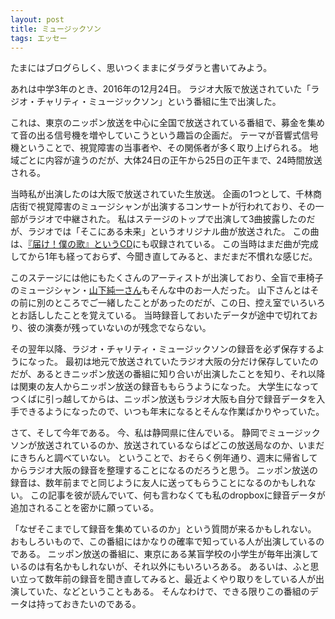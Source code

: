 ```yaml
---
layout: post
title: ミュージックソン
tags: エッセー
---
```

たまにはブログらしく、思いつくままにダラダラと書いてみよう。

あれは中学3年のとき、2016年の12月24日。
ラジオ大阪で放送されていた「ラジオ・チャリティ・ミュージックソン」という番組に生で出演した。

これは、東京のニッポン放送を中心に全国で放送されている番組で、募金を集めて音の出る信号機を増やしていこうという趣旨の企画だ。
テーマが音響式信号機ということで、視覚障害の当事者や、その関係者が多く取り上げられる。
地域ごとに内容が違うのだが、大体24日の正午から25日の正午まで、24時間放送される。

当時私が出演したのは大阪で放送されていた生放送。
企画の1つとして、千林商店街で視覚障害のミュージシャンが出演するコンサートが行われており、その一部がラジオで中継された。
私はステージのトップで出演して3曲披露したのだが、ラジオでは「そこにある未来」というオリジナル曲が放送された。
この曲は、[『届け！僕の歌』というCD](http://kashiwamochi.net/newpage219.html)にも収録されている。
この当時はまだ曲が完成してから1年も経っておらず、今聞き直してみると、まだまだ不慣れな感じだ。

このステージには他にもたくさんのアーティストが出演しており、全盲で車椅子のミュージシャン・[山下純一さん](https://www.junharmo.com/)もそんな中のお一人だった。
山下さんとはその前に別のところでご一緒したことがあったのだが、この日、控え室でいろいろとお話ししたことを覚えている。
当時録音しておいたデータが途中で切れており、彼の演奏が残っていないのが残念でならない。

その翌年以降、ラジオ・チャリティ・ミュージックソンの録音を必ず保存するようになった。
最初は地元で放送されていたラジオ大阪の分だけ保存していたのだが、あるときニッポン放送の番組に知り合いが出演したことを知り、それ以降は関東の友人からニッポン放送の録音ももらうようになった。
大学生になってつくばに引っ越してからは、ニッポン放送もラジオ大阪も自分で録音データを入手できるようになったので、いつも年末になるとそんな作業ばかりやっていた。

さて、そして今年である。
今、私は静岡県に住んでいる。
静岡でミュージックソンが放送されているのか、放送されているならばどこの放送局なのか、いまだにきちんと調べていない。
ということで、おそらく例年通り、週末に帰省してからラジオ大阪の録音を整理することになるのだろうと思う。
ニッポン放送の録音は、数年前までと同じように友人に送ってもらうことになるのかもしれない。
この記事を彼が読んでいて、何も言わなくても私のdropboxに録音データが追加されることを密かに願っている。

「なぜそこまでして録音を集めているのか」という質問が来るかもしれない。
おもしろいもので、この番組にはかなりの確率で知っている人が出演しているのである。
ニッポン放送の番組に、東京にある某盲学校の小学生が毎年出演しているのは有名かもしれないが、それ以外にもいろいろある。
あるいは、ふと思い立って数年前の録音を聞き直してみると、最近よくやり取りをしている人が出演していた、などということもある。
そんなわけで、できる限りこの番組のデータは持っておきたいのである。
